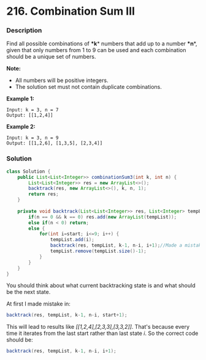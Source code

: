 # 216. Combination Sum III

### Description

Find all possible combinations of **\*k*** numbers that add up to a number **\*n***, given that only numbers from 1 to 9 can be used and each combination should be a unique set of numbers.

**Note:**

- All numbers will be positive integers.
- The solution set must not contain duplicate combinations.

**Example 1:**

```
Input: k = 3, n = 7
Output: [[1,2,4]]
```

**Example 2:**

```
Input: k = 3, n = 9
Output: [[1,2,6], [1,3,5], [2,3,4]]
```



### Solution

```java
class Solution {
    public List<List<Integer>> combinationSum3(int k, int n) {
        List<List<Integer>> res = new ArrayList<>();
        backtrack(res, new ArrayList<>(), k, n, 1);
        return res;
    }
    
    private void backtrack(List<List<Integer>> res, List<Integer> tempList, int k, int n, int start) {
        if(n == 0 && k == 0) res.add(new ArrayList(tempList));
        else if(n < 0) return;
        else {
            for(int i=start; i<=9; i++) {
                tempList.add(i);
                backtrack(res, tempList, k-1, n-i, i+1);//Made a mistake here
                tempList.remove(tempList.size()-1);
            }
        }
    }
}
```

You should think about what current backtracking state is and what should be the next state.

At first I made mistake in:

```java
backtrack(res, tempList, k-1, n-i, start+1);
```

This will lead to results like *[[1,2,4],[2,3,3],[3,3,2]]*. That's because every time it iterates from the last start rather than last state *i*. So the correct code should be:

```java
backtrack(res, tempList, k-1, n-i, i+1);
```


